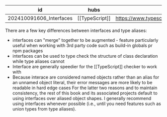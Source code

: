 
| id                      | hubs           | source                                                       |
| ----------------------- | -------------- | ------------------------------------------------------------ |
| 202410091606_Interfaces | [[TypeScript]] | https://www.typescriptlang.org/docs/handbook/interfaces.html |
There are a few key differences between interfaces and type aliases:
- interfaces can "merge" together to be augmented - feature particularly useful when working with 3rd party code such as build-in globals pr npm packages
- interfaces can be used to type check the structure of class declaration while type aliases cannot
- Interface are generally speedier for the [[TypeScript]] checker to work with
- Because interace are considered named objects rather than an alias for an unnamed object literal, their error messages are more likely to be readable in hard edge cases
For the latter two reasons and to maintain consistency, the rest of this book and its associated projects default to using interfaces over aliased object shapes. I generally recommend using interfaces whenever possible (i.e., until you need features such as
union types from type aliases).